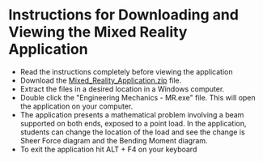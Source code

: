 # Instructions for Downloading and Viewing the Mixed Reality Application
- Read the instructions completely before viewing the application
- Download the [Mixed_Reality_Application.zip](.Mixed_Reality_Application.zip) file.
- Extract the files in a desired location in a Windows computer.
- Double click the "Engineering Mechanics - MR.exe" file. This will open the application on your computer.
- The application presents a mathematical problem involving a beam supported on both ends, exposed to a point load. In the application, students can change the location of the load and see the change is Sheer Force diagram and the Bending Moment diagram.
- To exit the application hit ALT + F4 on your keyboard
